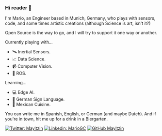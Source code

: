 ### Hi reader 👋

I'm Mario, an Engineer based in Munich, Germany, who plays with sensors, code, and some times artistic creations (although Science is art, isn't it?)

Open Source is the way to go, and I will try to support it one way or another.

Currently playing with...

- :artificial_satellite: Inertial Sensors.
- :chart_with_upwards_trend: Data Science.
- :video_camera: Computer Vision.
- :robot: ROS.

Learning...

- :computer: Edge AI.
- :love_you_gesture: German Sign Language.
- :taco: Mexican Cuisine.

You can write me in Spanish, English, or German (and maybe Dutch). And if you're in town, hit me up for a drink in a Biergarten.

[![Twitter: Mayitzin](https://img.shields.io/twitter/follow/Mayitzin?style=social)](https://twitter.com/Mayitzin)
[![Linkedin: MarioGC](https://img.shields.io/badge/-MarioGarcia-blue?style=flat-square&logo=Linkedin&logoColor=white&link=https://www.linkedin.com/in/mariogarciacruz/)](https://www.linkedin.com/in/mariogarciacruz/)
[![GitHub Mayitzin](https://img.shields.io/github/followers/mayitzin?label=follow&style=social)](https://github.com/mayitzin)
